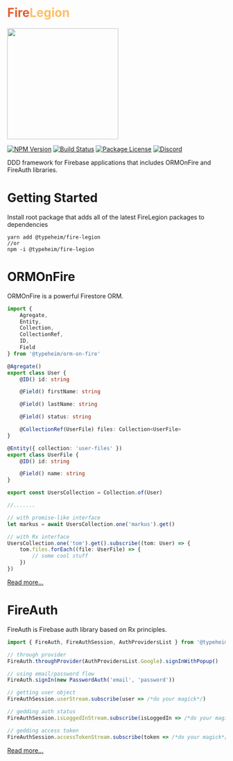 <p align="center">
    <h1>
        <span style="color: #E16232; font-weight: bold">Fire</span><span style="color: #FFBE64; font-weight: bold">Legion</span>
    </h1>
    <img style="max-width: 100%" width="256" src="https://raw.githubusercontent.com/typeheim/fire-legion/72fd86c68b1d10d8d29c8d24004def09f63bbf79/packages/fire-legion/docs/fire-legion.svg">
</p>
<p>
    <a href="https://www.npmjs.com/package/@typeheim/fire-legion" target="_blank"><img src="https://img.shields.io/npm/v/@typeheim/fire-legion.svg" alt="NPM Version" /></a>
    <a href="https://app.buddy.works/typeheim/fire-legion/pipelines/pipeline/300564" target="_blank"><img src="https://app.buddy.works/typeheim/fire-legion/pipelines/pipeline/300564/badge.svg?token=aad32357cefae9d70b31d8b440fdf3f3d5d2a244a0412ff42ac294abbfc508f5" alt="Build Status" /></a>
    <a href="https://www.npmjs.com/package/@typeheim/fire-legion" target="_blank"><img src="https://img.shields.io/npm/l/@typeheim/fire-legion.svg" alt="Package License" /></a>
    <a href="https://discord.gg/dmMznp9" target="_blank"><img src="https://img.shields.io/badge/discord-online-brightgreen.svg" alt="Discord"/></a>
</p>
DDD framework for Firebase applications that includes ORMOnFire and FireAuth libraries.

# Getting Started

Install root package that adds all of the latest FireLegion packages to dependencies

```shell
yarn add @typeheim/fire-legion
//or
npm -i @typeheim/fire-legion
```

# ORMOnFire

ORMOnFire is a powerful Firestore ORM.

```typescript
import {
    Agregate,
    Entity,
    Collection,
    CollectionRef,
    ID,
    Field
} from '@typeheim/orm-on-fire'

@Agregate()
export class User {
    @ID() id: string

    @Field() firstName: string

    @Field() lastName: string

    @Field() status: string

    @CollectionRef(UserFile) files: Collection<UserFile>
}

@Entity({ collection: 'user-files' })
export class UserFile {
    @ID() id: string

    @Field() name: string
}

export const UsersCollection = Collection.of(User)

//.......

// with promise-like interface
let markus = await UsersCollection.one('markus').get()

// with Rx interface
UsersCollection.one('tom').get().subscribe((tom: User) => {
    tom.files.forEach((file: UserFile) => {
        // some cool stuff
    })
}) 
```
[Read more...](https://github.com/typeheim/fire-legion/tree/master/packages/orm-on-fire)

# FireAuth

FireAuth is Firebase auth library based on Rx principles.

```typescript
import { FireAuth, FireAuthSession, AuthProvidersList } from '@typeheim/fire-auth'

// through provider
FireAuth.throughProvider(AuthProvidersList.Google).signInWithPopup()

// using email/password flow
FireAuth.signIn(new PasswordAuth('email', 'password'))

// getting user object
FireAuthSession.userStream.subscribe(user => /*do your magick*/)

// gedding auth status
FireAuthSession.isLoggedInStream.subscribe(isLoggedIn => /*do your magick*/)

// gedding access token
FireAuthSession.accessTokenStream.subscribe(token => /*do your magick*/)
```
[Read more...](https://github.com/typeheim/fire-legion/tree/master/packages/fire-atuh)
